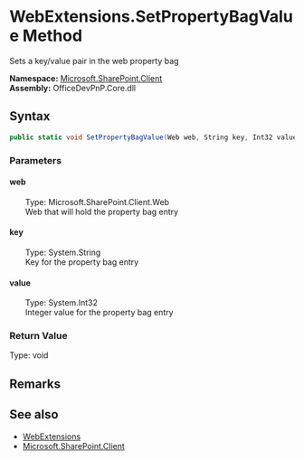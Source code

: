 # WebExtensions.SetPropertyBagValue Method  
 Sets a key/value pair in the web property bag   

**Namespace:** [Microsoft.SharePoint.Client](Microsoft.SharePoint.Client.md)  
**Assembly:** OfficeDevPnP.Core.dll  
## Syntax
```C#
public static void SetPropertyBagValue(Web web, String key, Int32 value)
```
### Parameters
#### web  
&emsp;&emsp;Type: Microsoft.SharePoint.Client.Web  
&emsp;&emsp;Web that will hold the property bag entry  

  

#### key  
&emsp;&emsp;Type: System.String  
&emsp;&emsp;Key for the property bag entry  

  

#### value  
&emsp;&emsp;Type: System.Int32  
&emsp;&emsp;Integer value for the property bag entry  

  

### Return Value
Type: void  

## Remarks
  
## See also
- [WebExtensions](Microsoft.SharePoint.Client.WebExtensions.md) 
- [Microsoft.SharePoint.Client](Microsoft.SharePoint.Client.md) 
